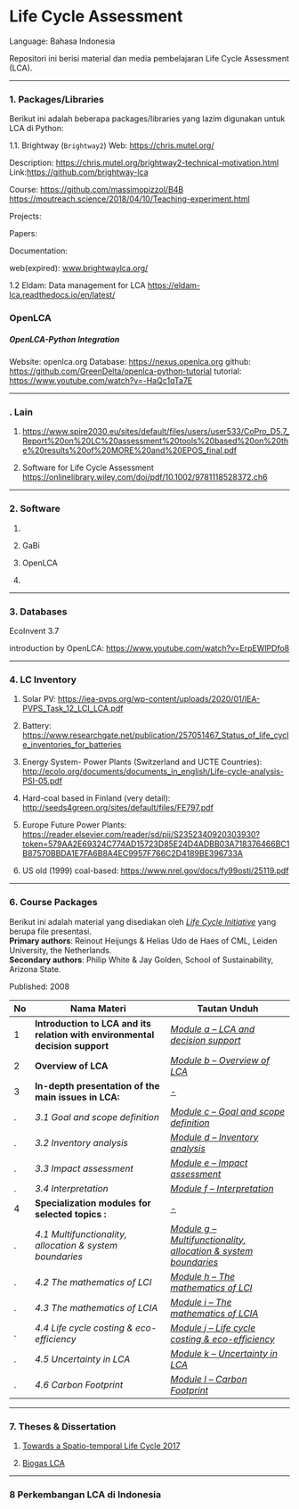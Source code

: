 # __Life Cycle Assessment__


Language: Bahasa Indonesia

Repositori ini berisi material dan media pembelajaran Life Cycle Assessment (LCA). 

------------------------
### __1. Packages/Libraries__
Berikut ini adalah beberapa packages/libraries yang lazim digunakan untuk LCA di Python:  

1.1. Brightway (`Brightway2`) Web: https://chris.mutel.org/

Description: https://chris.mutel.org/brightway2-technical-motivation.html
Link:https://github.com/brightway-lca

Course: https://github.com/massimopizzol/B4B
https://moutreach.science/2018/04/10/Teaching-experiment.html

Projects:

Papers:


Documentation:

web(expired): www.brightwaylca.org/

1.2 Eldam: Data management for LCA
https://eldam-lca.readthedocs.io/en/latest/


### OpenLCA


##### OpenLCA-Python Integration
Website: openlca.org
Database: https://nexus.openlca.org
github: https://github.com/GreenDelta/openlca-python-tutorial
tutorial: https://www.youtube.com/watch?v=-HaQc1qTa7E


------------------------
### __. Lain__

1. https://www.spire2030.eu/sites/default/files/users/user533/CoPro_D5.7_Report%20on%20LC%20assessment%20tools%20based%20on%20the%20results%20of%20MORE%20and%20EPOS_final.pdf

2. Software for Life Cycle Assessment  https://onlinelibrary.wiley.com/doi/pdf/10.1002/9781118528372.ch6


------------------------
### __2. Software__
1. 

2. GaBi

3. OpenLCA

4.

------------------------
### __3. Databases__

EcoInvent 3.7

introduction by OpenLCA: https://www.youtube.com/watch?v=ErpEWlPDfo8



------------------------
### __4. LC Inventory__


1. Solar PV: https://iea-pvps.org/wp-content/uploads/2020/01/IEA-PVPS_Task_12_LCI_LCA.pdf

2. Battery: https://www.researchgate.net/publication/257051467_Status_of_life_cycle_inventories_for_batteries

3. Energy System- Power Plants (Switzerland and UCTE Countries): http://ecolo.org/documents/documents_in_english/Life-cycle-analysis-PSI-05.pdf

4. Hard-coal based in Finland (very detail): http://seeds4green.org/sites/default/files/FE797.pdf

5. Europe Future Power Plants: https://reader.elsevier.com/reader/sd/pii/S2352340920303930?token=579AA2E69324C774AD15723D85E24D4ADBB03A718376466BC1B87570BBDA1E7FA6B8A4EC9957F766C2D4189BE396733A

6. US old (1999) coal-based: https://www.nrel.gov/docs/fy99osti/25119.pdf





------------------------
### __6. Course Packages__

Berikut ini adalah material yang disediakan oleh [_Life Cycle Initiative_](https://www.lifecycleinitiative.org/resources/training/lca-life-cycle-assessment-training-kit-material/) yang berupa file presentasi.</br>
__Primary authors__: Reinout Heijungs & Helias Udo de Haes of CML, Leiden University, the Netherlands.</br>
__Secondary authors__: Philip White & Jay Golden, School of Sustainability, Arizona State.

Published: 2008 

|No | Nama Materi | Tautan Unduh |
---| ----------- | ------------ |
1 | __Introduction to LCA and its relation with environmental decision support__ | [_Module a – LCA and decision support_](https://docs.google.com/file/d/0B9L3YB0W_5cQaWRkdWQzcUIzVWM/edit?usp=sharing) |
2 | __Overview of LCA__ | [_Module b – Overview of LCA_](https://www.lifecycleinitiative.org/wp-content/uploads/2013/06/Module-b-Overview-of-LCA.pdf) |
3 | __In-depth presentation of the main issues in LCA:__ | [-]() |
| . | _3.1 Goal and scope definition_ | [_Module c – Goal and scope definition_](https://www.lifecycleinitiative.org/wp-content/uploads/2013/06/Module-c-Goal-and-scope-definition.pdf) |
| . | _3.2 Inventory analysis_ | [_Module d – Inventory analysis_](https://www.lifecycleinitiative.org/wp-content/uploads/2013/06/Module-d-Inventory-analysis.pdf) | 
| .| _3.3 Impact assessment_ | [_Module e – Impact assessment_](https://www.lifecycleinitiative.org/wp-content/uploads/2013/06/Module-e-Impact-assessment.pdf) |
| . | _3.4 Interpretation_ | [_Module f – Interpretation_](https://www.lifecycleinitiative.org/wp-content/uploads/2013/06/Module-f-Interpretation.pdf) |
4 | __Specialization modules for selected topics :__ | [-]() |
| . | _4.1 Multifunctionality, allocation & system boundaries_ | [_Module g – Multifunctionality, allocation & system boundaries_](https://www.lifecycleinitiative.org/wp-content/uploads/2013/06/Module-g-Multifunctionality-allocation-system-boundaries.pdf) |
| . | _4.2 The mathematics of LCI_ | [_Module h – The mathematics of LCI_](https://www.lifecycleinitiative.org/wp-content/uploads/2013/06/Module-h-The-mathematics-of-LCI.pdf) |
| . | _4.3 The mathematics of LCIA_ | [_Module i – The mathematics of LCIA_](https://www.lifecycleinitiative.org/wp-content/uploads/2013/06/Module-i-The-mathematics-of-LCIA.pdf) |
| . | _4.4 Life cycle costing & eco-efficiency_ | [_Module j – Life cycle costing & eco-efficiency_](https://www.lifecycleinitiative.org/wp-content/uploads/2013/06/Module-j-The-Life-Cycle-costing-eco-efficiency.pdf) |
| . | _4.5 Uncertainty in LCA_ | [_Module k – Uncertainty in LCA_](https://www.lifecycleinitiative.org/wp-content/uploads/2013/06/Module-k-Uncertainty-in-LCA.pdf) |
| . | _4.6 Carbon Footprint_ | [_Module l – Carbon Footprint_](https://www.lifecycleinitiative.org/wp-content/uploads/2013/06/Module-l-Carbon-Footprint.pdf) |

------------------------
### __7. Theses & Dissertation__

1. [Towards a Spatio-temporal Life Cycle 2017](https://ore.exeter.ac.uk/repository/bitstream/handle/10871/31977/MaierM.pdf?sequence=1)

2. [Biogas LCA](https://depositonce.tu-berlin.de/bitstream/11303/9132/10/arzate_salgado_juanantonio.pdf)

------------------------
### __8 Perkembangan LCA di Indonesia__


